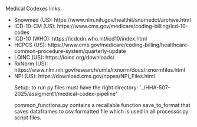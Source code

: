 <p>Medical Codexes links:</p>
<ul>
<li>Snowmed (US): https://www.nlm.nih.gov/healthit/snomedct/archive.html</li>
<li>ICD-10-CM (US): https://www.cms.gov/medicare/coding-billing/icd-10-codes</li>
<li>ICD-10 (WHO): https://icdcdn.who.int/icd10/index.html</li>
<li>HCPCS (US): https://www.cms.gov/medicare/coding-billing/healthcare-common-procedure-system/quarterly-update</li>
<li>LOINC (US): https://loinc.org/downloads/</li>
<li>RxNorm (US): https://www.nlm.nih.gov/research/umls/rxnorm/docs/rxnormfiles.html</li>
<li>NPI (US): https://download.cms.gov/nppes/NPI_Files.html</li>
</ui>
<p>Setup: to run py files must have the right directory: '../HHA-507-2025/assigment1/medical-codex-pipeline'</p>
<p>common_functions.py contains a recallable function save_to_format that saves dataframes to csv formatted file which is used in all processor.py script files. </p>